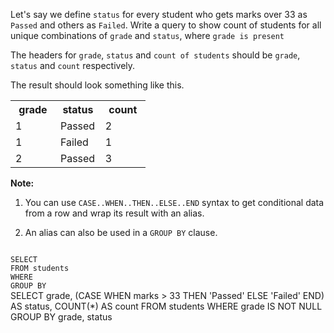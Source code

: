 Let's say we define `status` for every student who gets marks over 33 as `Passed` and others as `Failed`.
Write a query to show count of students for all unique combinations of `grade` and `status`, where `grade is present`

The headers for `grade`, `status` and `count of students` should be `grade`, `status` and `count` respectively.

The result should look something like this.

<table>
    <tr>
        <th width='33%'>grade</th>
        <th width='33%'>status</th>
        <th width='33%'>count</th>
    </tr>
    <tr>
        <td width='33%'>1</td>
        <td width='33%'>Passed</td>
        <td width='33%'>2</td>
    </tr>
    <tr>
        <td width='33%'>1</td>
        <td width='33%'>Failed</td>
        <td width='33%'>1</td>
    </tr>
    <tr>
        <td width='33%'>2</td>
        <td width='33%'>Passed</td>
        <td width='33%'>3</td>
    </tr>
</table>

**Note:**

1. You can use `CASE..WHEN..THEN..ELSE..END` syntax to get conditional data from a row and wrap its result with an alias.

2. An alias can also be used in a `GROUP BY` clause.



<Editor lang="sql" dbName="students1.db" type="exercise">
<code>
SELECT
FROM students
WHERE
GROUP BY
</code>

<solution>
SELECT  grade,
        (CASE
            WHEN marks > 33
                THEN 'Passed'
            ELSE 'Failed'
        END) AS status,
        COUNT(*) AS count
FROM students
WHERE grade IS NOT NULL
GROUP BY grade, status
</solution>
</Editor>